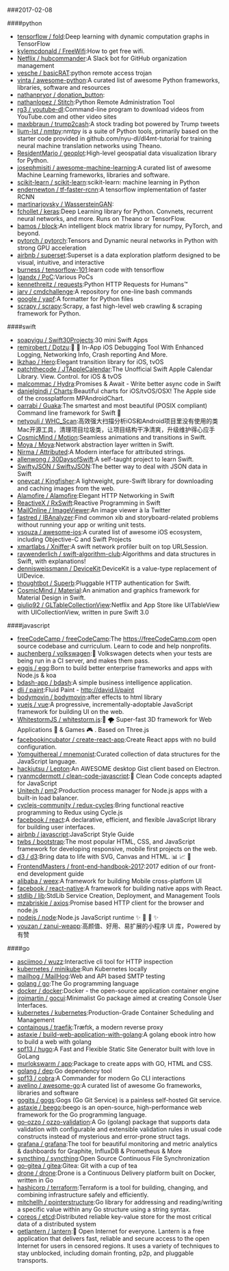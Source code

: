 ###2017-02-08

####python
* [tensorflow / fold](https://github.com/tensorflow/fold):Deep learning with dynamic computation graphs in TensorFlow
* [kylemcdonald / FreeWifi](https://github.com/kylemcdonald/FreeWifi):How to get free wifi.
* [Netflix / hubcommander](https://github.com/Netflix/hubcommander):A Slack bot for GitHub organization management
* [vesche / basicRAT](https://github.com/vesche/basicRAT):python remote access trojan
* [vinta / awesome-python](https://github.com/vinta/awesome-python):A curated list of awesome Python frameworks, libraries, software and resources
* [nathanpryor / donation_button](https://github.com/nathanpryor/donation_button):
* [nathanlopez / Stitch](https://github.com/nathanlopez/Stitch):Python Remote Administration Tool
* [rg3 / youtube-dl](https://github.com/rg3/youtube-dl):Command-line program to download videos from YouTube.com and other video sites
* [maxbbraun / trump2cash](https://github.com/maxbbraun/trump2cash):A stock trading bot powered by Trump tweets
* [lium-lst / nmtpy](https://github.com/lium-lst/nmtpy):nmtpy is a suite of Python tools, primarily based on the starter code provided in github.com/nyu-dl/dl4mt-tutorial for training neural machine translation networks using Theano.
* [ResidentMario / geoplot](https://github.com/ResidentMario/geoplot):High-level geospatial data visualization library for Python.
* [josephmisiti / awesome-machine-learning](https://github.com/josephmisiti/awesome-machine-learning):A curated list of awesome Machine Learning frameworks, libraries and software.
* [scikit-learn / scikit-learn](https://github.com/scikit-learn/scikit-learn):scikit-learn: machine learning in Python
* [endernewton / tf-faster-rcnn](https://github.com/endernewton/tf-faster-rcnn):A tensorflow implementation of faster RCNN
* [martinarjovsky / WassersteinGAN](https://github.com/martinarjovsky/WassersteinGAN):
* [fchollet / keras](https://github.com/fchollet/keras):Deep Learning library for Python. Convnets, recurrent neural networks, and more. Runs on Theano or TensorFlow.
* [bamos / block](https://github.com/bamos/block):An intelligent block matrix library for numpy, PyTorch, and beyond.
* [pytorch / pytorch](https://github.com/pytorch/pytorch):Tensors and Dynamic neural networks in Python with strong GPU acceleration
* [airbnb / superset](https://github.com/airbnb/superset):Superset is a data exploration platform designed to be visual, intuitive, and interactive
* [burness / tensorflow-101](https://github.com/burness/tensorflow-101):learn code with tensorflow
* [lgandx / PoC](https://github.com/lgandx/PoC):Various PoCs
* [kennethreitz / requests](https://github.com/kennethreitz/requests):Python HTTP Requests for Humans™
* [jarv / cmdchallenge](https://github.com/jarv/cmdchallenge):A repository for one-line bash commands
* [google / yapf](https://github.com/google/yapf):A formatter for Python files
* [scrapy / scrapy](https://github.com/scrapy/scrapy):Scrapy, a fast high-level web crawling & scraping framework for Python.

####swift
* [soapyigu / Swift30Projects](https://github.com/soapyigu/Swift30Projects):30 mini Swift Apps
* [remirobert / Dotzu](https://github.com/remirobert/Dotzu):📱 👀 In-App iOS Debugging Tool With Enhanced Logging, Networking Info, Crash reporting And More.
* [lkzhao / Hero](https://github.com/lkzhao/Hero):Elegant transition library for iOS, tvOS
* [patchthecode / JTAppleCalendar](https://github.com/patchthecode/JTAppleCalendar):The Unofficial Swift Apple Calendar Library. View. Control. for iOS & tvOS
* [malcommac / Hydra](https://github.com/malcommac/Hydra):Promises & Await - Write better async code in Swift
* [danielgindi / Charts](https://github.com/danielgindi/Charts):Beautiful charts for iOS/tvOS/OSX! The Apple side of the crossplatform MPAndroidChart.
* [oarrabi / Guaka](https://github.com/oarrabi/Guaka):The smartest and most beautiful (POSIX compliant) Command line framework for Swift 🤖
* [netyouli / WHC_Scan](https://github.com/netyouli/WHC_Scan):高效强大扫描分析iOS和Android项目里没有使用的类Mac开源工具，清理项目垃圾类，让项目结构干净清爽，升级维护得心应手
* [CosmicMind / Motion](https://github.com/CosmicMind/Motion):Seamless animations and transitions in Swift.
* [Moya / Moya](https://github.com/Moya/Moya):Network abstraction layer written in Swift.
* [Nirma / Attributed](https://github.com/Nirma/Attributed):A Modern interface for attributed strings.
* [allenwong / 30DaysofSwift](https://github.com/allenwong/30DaysofSwift):A self-taught project to learn Swift.
* [SwiftyJSON / SwiftyJSON](https://github.com/SwiftyJSON/SwiftyJSON):The better way to deal with JSON data in Swift
* [onevcat / Kingfisher](https://github.com/onevcat/Kingfisher):A lightweight, pure-Swift library for downloading and caching images from the web.
* [Alamofire / Alamofire](https://github.com/Alamofire/Alamofire):Elegant HTTP Networking in Swift
* [ReactiveX / RxSwift](https://github.com/ReactiveX/RxSwift):Reactive Programming in Swift
* [MailOnline / ImageViewer](https://github.com/MailOnline/ImageViewer):An image viewer à la Twitter
* [fastred / IBAnalyzer](https://github.com/fastred/IBAnalyzer):Find common xib and storyboard-related problems without running your app or writing unit tests.
* [vsouza / awesome-ios](https://github.com/vsouza/awesome-ios):A curated list of awesome iOS ecosystem, including Objective-C and Swift Projects
* [xmartlabs / Xniffer](https://github.com/xmartlabs/Xniffer):A swift network profiler built on top URLSession.
* [raywenderlich / swift-algorithm-club](https://github.com/raywenderlich/swift-algorithm-club):Algorithms and data structures in Swift, with explanations!
* [dennisweissmann / DeviceKit](https://github.com/dennisweissmann/DeviceKit):DeviceKit is a value-type replacement of UIDevice.
* [thoughtbot / Superb](https://github.com/thoughtbot/Superb):Pluggable HTTP authentication for Swift.
* [CosmicMind / Material](https://github.com/CosmicMind/Material):An animation and graphics framework for Material Design in Swift.
* [giulio92 / GLTableCollectionView](https://github.com/giulio92/GLTableCollectionView):Netflix and App Store like UITableView with UICollectionView, written in pure Swift 3.0

####javascript
* [freeCodeCamp / freeCodeCamp](https://github.com/freeCodeCamp/freeCodeCamp):The https://freeCodeCamp.com open source codebase and curriculum. Learn to code and help nonprofits.
* [auchenberg / volkswagen](https://github.com/auchenberg/volkswagen):🙈 Volkswagen detects when your tests are being run in a CI server, and makes them pass.
* [eggjs / egg](https://github.com/eggjs/egg):Born to build better enterprise frameworks and apps with Node.js & koa
* [bdash-app / bdash](https://github.com/bdash-app/bdash):A simple business intelligence application.
* [dli / paint](https://github.com/dli/paint):Fluid Paint - http://david.li/paint
* [bodymovin / bodymovin](https://github.com/bodymovin/bodymovin):after effects to html library
* [vuejs / vue](https://github.com/vuejs/vue):A progressive, incrementally-adoptable JavaScript framework for building UI on the web.
* [WhitestormJS / whitestorm.js](https://github.com/WhitestormJS/whitestorm.js):🚀 🌪 Super-fast 3D framework for Web Applications 🥇 & Games 🎮 . Based on Three.js
* [facebookincubator / create-react-app](https://github.com/facebookincubator/create-react-app):Create React apps with no build configuration.
* [Yomguithereal / mnemonist](https://github.com/Yomguithereal/mnemonist):Curated collection of data structures for the JavaScript language.
* [hackjutsu / Lepton](https://github.com/hackjutsu/Lepton):An AWESOME desktop Gist client based on Electron.
* [ryanmcdermott / clean-code-javascript](https://github.com/ryanmcdermott/clean-code-javascript):🛁 Clean Code concepts adapted for JavaScript
* [Unitech / pm2](https://github.com/Unitech/pm2):Production process manager for Node.js apps with a built-in load balancer.
* [cyclejs-community / redux-cycles](https://github.com/cyclejs-community/redux-cycles):Bring functional reactive programming to Redux using Cycle.js
* [facebook / react](https://github.com/facebook/react):A declarative, efficient, and flexible JavaScript library for building user interfaces.
* [airbnb / javascript](https://github.com/airbnb/javascript):JavaScript Style Guide
* [twbs / bootstrap](https://github.com/twbs/bootstrap):The most popular HTML, CSS, and JavaScript framework for developing responsive, mobile first projects on the web.
* [d3 / d3](https://github.com/d3/d3):Bring data to life with SVG, Canvas and HTML. 📊 📈 🎉
* [FrontendMasters / front-end-handbook-2017](https://github.com/FrontendMasters/front-end-handbook-2017):2017 edition of our front-end development guide
* [alibaba / weex](https://github.com/alibaba/weex):A framework for building Mobile cross-platform UI
* [facebook / react-native](https://github.com/facebook/react-native):A framework for building native apps with React.
* [stdlib / lib](https://github.com/stdlib/lib):StdLib Service Creation, Deployment, and Management Tools
* [mzabriskie / axios](https://github.com/mzabriskie/axios):Promise based HTTP client for the browser and node.js
* [nodejs / node](https://github.com/nodejs/node):Node.js JavaScript runtime ✨ 🐢 🚀 ✨
* [youzan / zanui-weapp](https://github.com/youzan/zanui-weapp):高颜值、好用、易扩展的小程序 UI 库，Powered by 有赞

####go
* [asciimoo / wuzz](https://github.com/asciimoo/wuzz):Interactive cli tool for HTTP inspection
* [kubernetes / minikube](https://github.com/kubernetes/minikube):Run Kubernetes locally
* [mailhog / MailHog](https://github.com/mailhog/MailHog):Web and API based SMTP testing
* [golang / go](https://github.com/golang/go):The Go programming language
* [docker / docker](https://github.com/docker/docker):Docker - the open-source application container engine
* [jroimartin / gocui](https://github.com/jroimartin/gocui):Minimalist Go package aimed at creating Console User Interfaces.
* [kubernetes / kubernetes](https://github.com/kubernetes/kubernetes):Production-Grade Container Scheduling and Management
* [containous / traefik](https://github.com/containous/traefik):Træfɪk, a modern reverse proxy
* [astaxie / build-web-application-with-golang](https://github.com/astaxie/build-web-application-with-golang):A golang ebook intro how to build a web with golang
* [spf13 / hugo](https://github.com/spf13/hugo):A Fast and Flexible Static Site Generator built with love in GoLang
* [murlokswarm / app](https://github.com/murlokswarm/app):Package to create apps with GO, HTML and CSS.
* [golang / dep](https://github.com/golang/dep):Go dependency tool
* [spf13 / cobra](https://github.com/spf13/cobra):A Commander for modern Go CLI interactions
* [avelino / awesome-go](https://github.com/avelino/awesome-go):A curated list of awesome Go frameworks, libraries and software
* [gogits / gogs](https://github.com/gogits/gogs):Gogs (Go Git Service) is a painless self-hosted Git service.
* [astaxie / beego](https://github.com/astaxie/beego):beego is an open-source, high-performance web framework for the Go programming language.
* [go-ozzo / ozzo-validation](https://github.com/go-ozzo/ozzo-validation):A Go (golang) package that supports data validation with configurable and extensible validation rules in usual code constructs instead of mysterious and error-prone struct tags.
* [grafana / grafana](https://github.com/grafana/grafana):The tool for beautiful monitoring and metric analytics & dashboards for Graphite, InfluxDB & Prometheus & More
* [syncthing / syncthing](https://github.com/syncthing/syncthing):Open Source Continuous File Synchronization
* [go-gitea / gitea](https://github.com/go-gitea/gitea):Gitea: Git with a cup of tea
* [drone / drone](https://github.com/drone/drone):Drone is a Continuous Delivery platform built on Docker, written in Go
* [hashicorp / terraform](https://github.com/hashicorp/terraform):Terraform is a tool for building, changing, and combining infrastructure safely and efficiently.
* [mitchellh / pointerstructure](https://github.com/mitchellh/pointerstructure):Go library for addressing and reading/writing a specific value within any Go structure using a string syntax.
* [coreos / etcd](https://github.com/coreos/etcd):Distributed reliable key-value store for the most critical data of a distributed system
* [getlantern / lantern](https://github.com/getlantern/lantern):🏮 Open Internet for everyone. Lantern is a free application that delivers fast, reliable and secure access to the open Internet for users in censored regions. It uses a variety of techniques to stay unblocked, including domain fronting, p2p, and pluggable transports.

